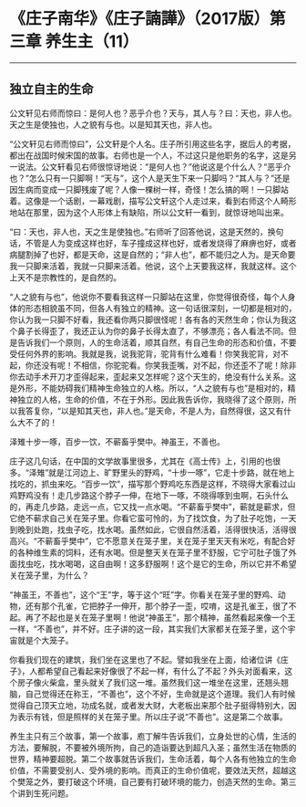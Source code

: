 # 《庄子南华》《庄子諵譁》（2017版）第三章 养生主（11）

------

## 独立自主的生命

公文轩见右师而惊曰：是何人也？恶乎介也？天与，其人与？曰：天也，非人也。天之生是使独也，人之貌有与也。以是知其天也，非人也。

“公文轩见右师而惊曰”，公文轩是个人名。庄子所引用这些名字，据后人的考据，都出在战国时候宋国的故事。右师也是一个人，不过这只是他职务的名字，这是另一说法。公文轩看见右师很惊讶地说：“是何人也？”他说这是个什么人？“恶乎介也？”怎么只有一只脚啊！“天与”，这个人是天生下来一只脚吗？“其人与？”还是因生病而变成一只脚残废了呢？人像一棵树一样，奇怪！怎么搞的啊！一只脚站着。这像是一个话剧，一幕戏剧，描写公文轩这个人走过来，看到右师这个人畸形地站在那里，因为这个人形体上有缺陷，所以公文轩一看到，就惊讶地叫出来。

“曰：天也，非人也，天之生是使独也。”右师听了回答他说，这是天然的，换句话，不管是人为变成这样也好，车子撞成这样也好，或者发烧得了麻痹也好，或者病腿割掉了也好，都是天命，这是自然的；“非人也”，都不能归之人为。是天命要我一只脚来活着，我就一只脚来活着。他说，这个上天要我这样，我就这样。这个上天不是宗教性的，是自然的。

“人之貌有与也”，他说你不要看我这样一只脚站在这里，你觉得很奇怪，每个人身体的形态相貌虽不同，但各人有独立的精神。这一句话很深刻，一切都是相对的，你认为我一只脚不好看，我还看你两只脚很怪呢！各有各的天然生命；你认为我这个鼻子长得歪了，我还正认为你的鼻子长得太直了，不够漂亮；各人看法不同。但是告诉我们一个原则，人的生命活着，顺其自然，有自己生命的形态和价值，不要受任何外界的影响。我就是我，说我驼背，驼背有什么难看！你笑我驼背，对不起，你还没有呢！不相信，你驼驼看。你笑我歪嘴，对不起，你还歪不了呢！除非你去动手术开刀才歪得起来，歪起来又怎样呢？这个天生的，绝没有什么关系。这是外形，不能妨碍我们精神生命独立的人格。所以，“人之貌有与也”是相对的，精神独立的人格，生命的价值，不在于外形。因此我告诉你，我晓得了这个原则，所以我答复你，“以是知其天也，非人也。”是天命，不是人为，自然得很，这又有什么大不了的！

泽雉十步一啄，百步一饮，不蕲畜乎樊中。神虽王，不善也。

庄子这几句话，在中国的文学故事里很多，尤其在《高士传》上，引用的也很多。“泽雉”就是江河边上、旷野里头的野鸡，“十步一啄”，它走十步路，就在地上找吃的，抓虫来吃。“百步一饮”，描写那个野鸡吃东西是这样，不晓得大家看过山鸡野鸡没有！走几步路这个脖子一伸，在地下一啄，不晓得啄到虫啊，石头什么的，再走几步路，走远一点，它又找一点水喝。“不薪畜乎樊中”，蕲就是蕲求，但它绝不蕲求自己关在笼子里。你看它蛮可怜的，为了找饮食，为了肚子吃饱，一天到晚到处跑，找虫子吃，找水喝。虽然如此，它很自然活着，活得很快活，活得很高兴。“不蕲畜乎樊中”，它不愿意关在笼子里，关在笼子里天天有米吃，有配合好的各种维生素的饲料，还有水喝。但是整天关在笼子里不舒服，它宁可肚子饿了外面找虫吃，找水喝喝，这自由啊！这多舒服啊！这个是它的生命，所以它并不希望关在笼子里，为什么？

“神虽王，不善也”，这个“王”字，等于这个“旺”字。你看关在笼子里的野鸡、动物，还有那个孔雀，它把脖子一伸开，那个脖子一歪，哎唷，这是孔雀王，很了不起。再了不起也是关在笼子里啊！他说“神虽王”，那个精神，虽然看起来像一个王一样，“不善也”，并不好。庄子讲的这一段，其实我们大家都关在笼子里，这个宇宙就是个大笼子。

你看我们现在的建筑，我们坐在这里也了不起。譬如我坐在上面，给诸位讲《庄子》，人都希望自己看起来好像很了不起一样，有什么了不起？外头对面看来，这个房子像火柴盒，里头就关了我们这一堆。虽然我们这一堆坐在这里，还翘头翘脑，自己觉得还在称王，“不善也”，这个不好，生命就是这个道理。我们人有时候觉得自己顶天立地，功成名就，或者发大财，大老板出来那个肚子挺得特别大，因为表示有钱，但是照样的关在笼子里。所以庄子说“不善也”。这是第二个故事。

养生主只有三个故事，第一个故事，庖丁解牛告诉我们，立身处世的心情，生活的方法，要解脱，不要被外境所拘，自己的造诣要达到超凡入圣；虽然生活在物质的世界，精神要超脱。第二个故事就告诉我们，生命活着，每个人各有他独立的生命价值，不需要受别人、受外境的影响。而真正的生命价值呢，要效法天然，超越这个樊笼之外，要打破这个环境，自己要有打破环境的能力，创造天然的生命。第三个讲到生死问题。